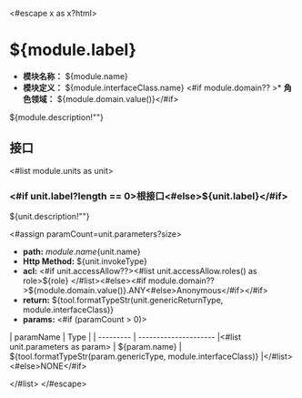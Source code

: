 <#escape x as x?html> 
# ${module.label}

* **模块名称：** ${module.name}
* **模块定义：** ${module.interfaceClass.name}
<#if module.domain?? >* **角色领域：** ${module.domain.value()}</#if>

${module.description!""}

## 接口
<#list module.units as unit>
### <span id="m${unit_index+1}"><#if unit.label?length == 0>根接口<#else>${unit.label}</#if></span>

${unit.description!""}


<#assign paramCount=unit.parameters?size>
* **path:** ${module.name}${unit.name}
* **Http Method:** ${unit.invokeType}
* **acl:** <#if unit.accessAllow??><#list unit.accessAllow.roles() as role>${role} </#list><#else><#if module.domain?? >${module.domain.value()}.ANY<#else>Anonymous</#if></#if>
* **return:** ${tool.formatTypeStr(unit.genericReturnType, module.interfaceClass)}
* **params:** <#if (paramCount > 0)>

| paramName | Type                  |
| --------- | --------------------- |<#list unit.parameters as param>
| ${param.name} | ${tool.formatTypeStr(param.genericType, module.interfaceClass)} |</#list><#else>NONE</#if>

</#list>
</#escape>
